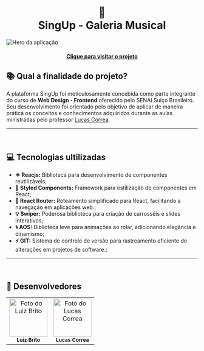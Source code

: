 <h1 align="center">
  🎵<br>SingUp - Galeria Musical
</h1>

![Hero da aplicação](https://github.com/luizbrito6/singup/assets/112624030/0dd54e74-87ae-4c91-813b-aad1a414a055)

<h4 align="center"><a href="https://singup-taupe.vercel.app/">Clique para visitar o projeto</a></h4>

## 📚 Qual a finalidade do projeto?

A plataforma SingUp foi meticulosamente concebida como parte integrante do curso de **Web Design - Frontend** oferecido pelo SENAI Suiço Brasileiro. Seu desenvolvimento foi orientado pelo objetivo de aplicar de maneira prática os conceitos e conhecimentos adquiridos durante as aulas ministradas pelo professor  <a href="https://www.linkedin.com/in/lucascorreaa/">Lucas Correa</a>.

---

<br>

## 💻 Tecnologias ultilizadas

- **⚛️ Reacjs:**  Biblioteca para desenvolvimento de componentes reutilizáveis; 
- **💅 Styled Components:**  Framework para estilização de componentes em React;
- **💫 React Router:** Roteamento simplificado para React, facilitando a navegação em aplicações web.;
- **💡  Swiper:** Poderosa biblioteca para criação de carrosséis e slides interativos;
- **🌀  AOS:** Biblioteca leve para animações ao rolar, adicionando elegância e dinamismo;
- **⚡️  GIT:** Sistema de controle de versão para rastreamento eficiente de alterações em projetos de software.;
  

---

<br>

## 🎯 Desenvolvedores

<table>
  <tr>
    <td align="center">
      <a href="https://github.com/luizbrito6">
        <img src="https://avatars.githubusercontent.com/u/112624030?v=4" width="100px;" alt="Foto do Luiz Brito"/><br>
        <sub>
          <b>Luiz Brito</b>
        </sub>
      </a>
    </td>
     <td align="center">
      <a href="https://github.com/lucascorreaa">
        <img src="https://avatars.githubusercontent.com/u/91700610?v=4" width="100px;" alt="Foto do Lucas Correa"/><br>
        <sub>
          <b>Lucas Correa</b>
        </sub>
      </a>
    </td>
  </tr>

 
</table>

